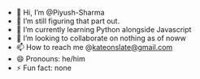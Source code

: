 - 👋 Hi, I’m @Piyush-Sharma
- 👀 I’m still figuring that part out.
- 🌱 I’m currently learning Python alongside Javascript
- 💞️ I’m looking to collaborate on nothing as of noww
- 📫 How to reach me @kateonslate@gmail.com
- 😄 Pronouns: he/him
- ⚡ Fun fact: none

<!---
PiyushGIT-ctrl/PiyushGIT-ctrl is a ✨ special ✨ repository because its `README.md` (this file) appears on your GitHub profile.
You can click the Preview link to take a look at your changes.
--->
